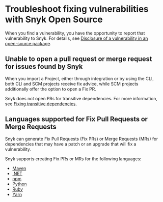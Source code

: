 # Troubleshoot fixing vulnerabilities with Snyk Open Source

When you find a vulnerability, you have the opportunity to report that vulnerability to Snyk. For details, see [Disclosure of a vulnerability in an open-source package](../../../working-with-snyk/disclosure-of-a-vulnerability-in-an-open-source-package.md).

## Unable to open a pull request or merge request for issues found by Snyk

When you import a Project, either through integration or by using the CLI, both CLI and SCM projects receive fix advice, while SCM projects additionally offer the option to open a Fix PR.&#x20;

Snyk does not open PRs for transitive dependencies. For more information, see [Fixing transitive dependencies](vulnerability-fix-types.md#fixing-transitive-dependencies).

## Languages supported for Fix Pull Requests or Merge Requests

Snyk can generate Fix Pull Requests (Fix PRs) or Merge Requests (MRs) for dependencies that may have a patch or an upgrade that will fix a vulnerability.

Snyk supports creating Fix PRs or MRs for the following languages:

* [Maven](../../../supported-languages-package-managers-and-frameworks/java-and-kotlin/guidance-for-java-and-kotlin.md#maven)
* [.NET](../../../supported-languages-package-managers-and-frameworks/.net/)&#x20;
* [npm](../../../supported-languages-package-managers-and-frameworks/javascript/best-practices-for-javascript-and-node.js.md#npm)
* [Python](../../../supported-languages-package-managers-and-frameworks/python/)
* [Ruby](../../../supported-languages-package-managers-and-frameworks/ruby/)
* [Yarn](../../../supported-languages-package-managers-and-frameworks/javascript/best-practices-for-javascript-and-node.js.md#yarn)
